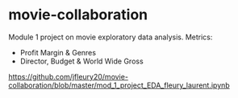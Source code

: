 # movie-collaboration
Module 1 project on movie exploratory data analysis. 
Metrics:   
  - Profit Margin & Genres
  - Director, Budget & World Wide Gross


https://github.com/jfleury20/movie-collaboration/blob/master/mod_1_project_EDA_fleury_laurent.ipynb


